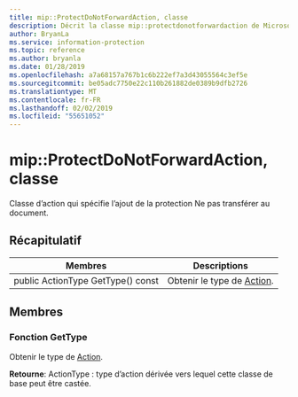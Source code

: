 ```yaml
---
title: mip::ProtectDoNotForwardAction, classe
description: Décrit la classe mip::protectdonotforwardaction de Microsoft Information Protection (MIP) SDK.
author: BryanLa
ms.service: information-protection
ms.topic: reference
ms.author: bryanla
ms.date: 01/28/2019
ms.openlocfilehash: a7a68157a767b1c6b222ef7a3d43055564c3ef5e
ms.sourcegitcommit: be05adc7750e22c110b261882de0389b9dfb2726
ms.translationtype: MT
ms.contentlocale: fr-FR
ms.lasthandoff: 02/02/2019
ms.locfileid: "55651052"
---
```

# <a name="class-mipprotectdonotforwardaction"></a>mip::ProtectDoNotForwardAction, classe 
Classe d’action qui spécifie l’ajout de la protection Ne pas transférer au document.
  
## <a name="summary"></a>Récapitulatif
 Membres                        | Descriptions                                
--------------------------------|---------------------------------------------
public ActionType GetType() const  |  Obtenir le type de [Action](class_mip_action.md).
  
## <a name="members"></a>Membres
  
### <a name="gettype-function"></a>Fonction GetType
Obtenir le type de [Action](class_mip_action.md).

  
**Retourne**: ActionType : type d’action dérivée vers lequel cette classe de base peut être castée.
